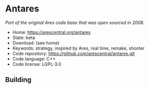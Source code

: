 # Antares

_Port of the original Ares code base that was open sourced in 2008._

- Home: https://arescentral.org/antares
- State: beta
- Download: (see home)
- Keywords: strategy, inspired by Ares, real time, remake, shooter
- Code repository: https://github.com/arescentral/antares.git
- Code language: C++
- Code license: LGPL-3.0

## Building
